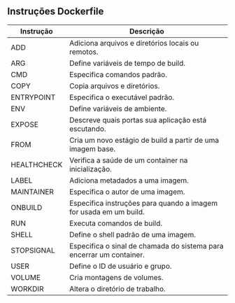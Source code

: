 ## Instruções Dockerfile

| Instrução    | Descrição                                                                 |
|--------------|---------------------------------------------------------------------------|
| ADD          | Adiciona arquivos e diretórios locais ou remotos.                        |
| ARG          | Define variáveis de tempo de build.                                      |
| CMD          | Especifica comandos padrão.                                              |
| COPY         | Copia arquivos e diretórios.                                             |
| ENTRYPOINT   | Especifica o executável padrão.                                          |
| ENV          | Define variáveis de ambiente.                                            |
| EXPOSE       | Descreve quais portas sua aplicação está escutando.                      |
| FROM         | Cria um novo estágio de build a partir de uma imagem base.              |
| HEALTHCHECK  | Verifica a saúde de um container na inicialização.                       |
| LABEL        | Adiciona metadados a uma imagem.                                         |
| MAINTAINER   | Especifica o autor de uma imagem.                                        |
| ONBUILD      | Especifica instruções para quando a imagem for usada em um build.       |
| RUN          | Executa comandos de build.                                              |
| SHELL        | Define o shell padrão de uma imagem.                                     |
| STOPSIGNAL   | Especifica o sinal de chamada do sistema para encerrar um container.    |
| USER         | Define o ID de usuário e grupo.                                         |
| VOLUME       | Cria montagens de volumes.                                              |
| WORKDIR      | Altera o diretório de trabalho.                                         |
